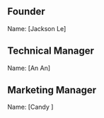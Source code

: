 ## Founder

Name: [Jackson Le]

## Technical Manager 

Name: [An An]

## Marketing Manager

Name: [Candy ]

